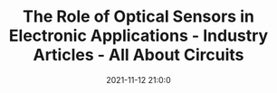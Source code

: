 ---
"title": "The Role of Optical Sensors in Electronic Applications - Industry Articles - All About Circuits"
"date": "2021-11-12 21:0:0"
"feed_name": "GOOGLENEWSINDUSTRIAL"
"feed_website": "https://news.google.com/search?q=industrial%2Bincident&hl=en-US&gl=US&ceid=US:en"
"feed_rss": "https://news.google.com/rss/search?q=industrial%2Bincident&hl=en-US&gl=US&ceid=US:en"
"link": "https://www.allaboutcircuits.com/industry-articles/the-role-of-optical-sensors-in-electronic-applications/"
"source": "{'href': 'https://www.allaboutcircuits.com', 'title': 'All About Circuits'}"
"file": "_posts/2021-1-1-5ca5c0c956a68b2cda42b2f3d631ce1ed651d513.md"
"accident": "0"
"drilling": "0"
"dead": "0"
"injured": "0"
"arrested": "0"
"place": "unknown place"
"where": "unknown site"
"causes": "unknown"
"place_uri": "unknown place"
---